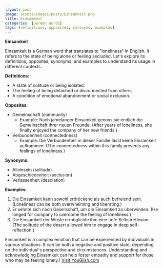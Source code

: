 ```yaml
---
layout: post
image: assets/images/posts/Einsamkeit.png
title: Einsamkeit
categories: [German Words]
tags: [definitions, opposites, synonyms, examples]
---
```


**Einsamkeit**

Einsamkeit is a German word that translates to "loneliness" in English. It refers to the state of being alone or feeling secluded. Let's explore its definitions, opposites, synonyms, and examples to understand its usage in different contexts.

**Definitions:**
- A state of solitude or being isolated.
- The feeling of being detached or disconnected from others.
- A condition of emotional abandonment or social exclusion.

**Opposites:**
- Gemeinschaft (community)
  - Example: Nach jahrelanger Einsamkeit genoss sie endlich die Gemeinschaft ihrer neuen Freunde. (After years of loneliness, she finally enjoyed the company of her new friends.)
- Verbundenheit (connectedness)
  - Example: Die Verbundenheit in dieser Familie lässt keine Einsamkeit aufkommen. (The connectedness within this family prevents any feelings of loneliness.)

**Synonyms:**
- Alleinsein (solitude)
- Abgeschiedenheit (seclusion)
- Verlassenheit (desolation)

**Examples:**
1. Die Einsamkeit kann sowohl erdrückend als auch befreiend sein. (Loneliness can be both overwhelming and liberating.)
2. Er sehnte sich nach Gesellschaft, um die Einsamkeit zu überwinden. (He longed for company to overcome the feeling of loneliness.)
3. Die Einsamkeit der Wüste ermöglichte ihm eine tiefe Selbstreflexion. (The solitude of the desert allowed him to engage in deep self-reflection.)

Einsamkeit is a complex emotion that can be experienced by individuals in various situations. It can be both a negative and positive state, depending on the individual's perspective and circumstances. Understanding and acknowledging Einsamkeit can help foster empathy and support for those who may be feeling lonely.\ <a id="yg-widget-0" class="youglish-widget" data-query="Einsamkeit" data-lang="german" data-components="8412" data-auto-start="0" data-bkg-color="theme_light" data-title="How%20to%20pronounce%20Einsamkeit%20in%20German"  rel="nofollow" href="https://youglish.com">Visit YouGlish.com</a><script async src="https://youglish.com/public/emb/widget.js" charset="utf-8"></script>